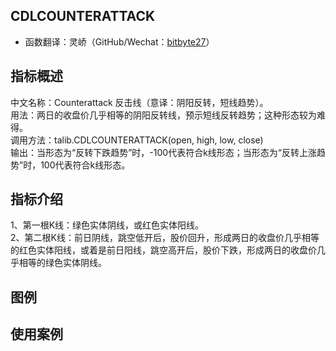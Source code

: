 ## CDLCOUNTERATTACK
* 函数翻译：灵峤（GitHub/Wechat：[bitbyte27](https://github.com/bitbyte27)）

## 指标概述
中文名称：Counterattack 反击线（意译：阴阳反转，短线趋势）。<br>
用法：两日的收盘价几乎相等的阴阳反转线，预示短线反转趋势；这种形态较为难得。<br>
调用方法：talib.CDLCOUNTERATTACK(open, high, low, close)<br>
输出：当形态为“反转下跌趋势”时，-100代表符合k线形态；当形态为“反转上涨趋势”时，100代表符合k线形态。<br>

## 指标介绍
1、第一根K线：绿色实体阴线，或红色实体阳线。<br>
2、第二根K线：前日阴线，跳空低开后，股价回升，形成两日的收盘价几乎相等的红色实体阳线，或着是前日阳线，跳空高开后，股价下跌，形成两日的收盘价几乎相等的绿色实体阴线。

## 图例

## 使用案例

